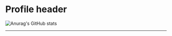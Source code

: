 # Profile header

![Anurag's GitHub stats](https://github-readme-stats.vercel.app/api?username=anuraghazra&show_icons=true&border_color=f3f3f344&bg_color=90,3f3f3f,444444&title_color=f3f3f3&text_color=e3e3e3)

---


